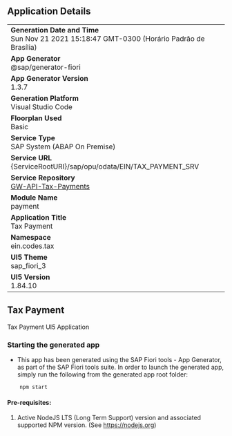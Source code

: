 ## Application Details
|               |
| ------------- |
|**Generation Date and Time**<br>Sun Nov 21 2021 15:18:47 GMT-0300 (Horário Padrão de Brasília)|
|**App Generator**<br>@sap/generator-fiori|
|**App Generator Version**<br>1.3.7|
|**Generation Platform**<br>Visual Studio Code|
|**Floorplan Used**<br>Basic|
|**Service Type**<br>SAP System (ABAP On Premise)|
|**Service URL**<br>{ServiceRootURI}/sap/opu/odata/EIN/TAX_PAYMENT_SRV|
|**Service Repository**<br><a href="https://github.com/EinCodes/GW-API-Tax-Payments/tree/main/Data">GW-API-Tax-Payments</a>|
|**Module Name**<br>payment|
|**Application Title**<br>Tax Payment|
|**Namespace**<br>ein.codes.tax|
|**UI5 Theme**<br>sap_fiori_3|
|**UI5 Version**<br>1.84.10|

## Tax Payment 

Tax Payment UI5 Application

### Starting the generated app

-   This app has been generated using the SAP Fiori tools - App Generator, as part of the SAP Fiori tools suite.  In order to launch the generated app, simply run the following from the generated app root folder:

```
    npm start
```

#### Pre-requisites:

1. Active NodeJS LTS (Long Term Support) version and associated supported NPM version.  (See https://nodejs.org)


